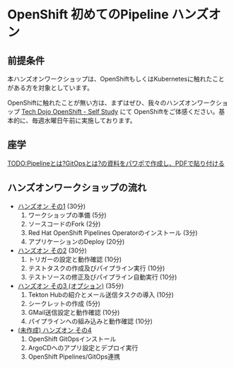 # OpenShift 初めてのPipeline ハンズオン

## 前提条件

本ハンズオンワークショップは、OpenShiftもしくはKubernetesに触れたことがある方を対象としています。

OpenShiftに触れたことが無い方は、まずはぜひ、我々のハンズオンワークショップ [Tech Dojo OpenShift - Self Study](https://ibm-developer.connpass.com) にて OpenShiftをご体感ください。基本的に、毎週水曜日午前に実施しております。

## 座学

[TODO:Pipelineとは?GitOpsとは?の資料をパワポで作成し、PDFで貼り付ける](test.pdf)


## ハンズオンワークショップの流れ

* [ハンズオン その1](./handson1.md) (30分)
  1. ワークショップの準備 (5分)
  1. ソースコードのFork (2分)
  1. Red Hat OpenShift Pipelines Operatorのインストール (3分)
  1. アプリケーションのDeploy (20分)
* [ハンズオン その2](./handson2.md) (30分)
  1. トリガーの設定と動作確認 (10分)
  1. テストタスクの作成及びパイプライン実行 (10分)
  1. テストソースの修正及びパイプライン自動実行 (10分)
* [ハンズオン その3 (オプション)](./handson3.md) (35分)
  1. Tekton Hubの紹介とメール送信タスクの導入 (10分)
  1. シークレットの作成 (5分)
  1. GMail送信設定と動作確認 (10分)
  1. パイプラインへの組み込みと動作確認 (10分)
* [(未作成) ハンズオン その4](./handson4.md)
  1. OpenShift GitOpsインストール
  1. ArgoCDへのアプリ設定とデプロイ実行
  1. OpenShift Pipelines/GitOps連携